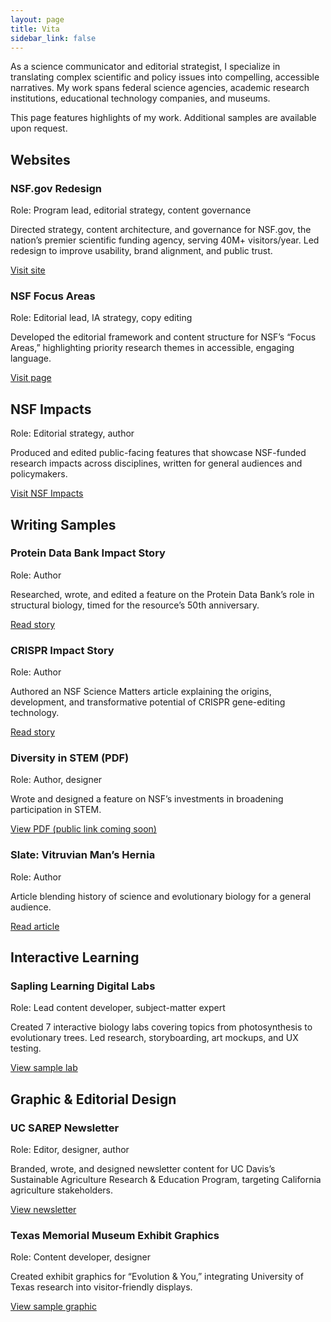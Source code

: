 ```yaml
---
layout: page
title: Vita
sidebar_link: false
---
```


As a science communicator and editorial strategist, I specialize in translating complex scientific and policy issues into compelling, accessible narratives. My work spans federal science agencies, academic research institutions, educational technology companies, and museums.

This page features highlights of my work. Additional samples are available upon request.

<section>
  <h2>Websites</h2>

  <article>
    <h3>NSF.gov Redesign</h3>
    <p><span class="role">Role: Program lead, editorial strategy, content governance</span></p>
    <p>Directed strategy, content architecture, and governance for NSF.gov, the nation’s premier scientific funding agency, serving 40M+ visitors/year. Led redesign to improve usability, brand alignment, and public trust.</p>
    <p><a href="https://beta.nsf.gov">Visit site</a></p>
  </article>

  <article>
    <h3>NSF Focus Areas</h3>
    <p><span class="role">Role: Editorial lead, IA strategy, copy editing</span></p>
    <p>Developed the editorial framework and content structure for NSF’s “Focus Areas,” highlighting priority research themes in accessible, engaging language.</p>
    <p><a href="https://new.nsf.gov/focus-areas">Visit page</a></p>
  </article>
</section>

<section>
  <h2>NSF Impacts</h2>
  <article>
    <p><span class="role">Role: Editorial strategy, author</span></p>
    <p>Produced and edited public-facing features that showcase NSF-funded research impacts across disciplines, written for general audiences and policymakers.</p>
    <p><a href="https://new.nsf.gov/science-matters">Visit NSF Impacts</a></p>
  </article>
</section>

<section>
  <h2>Writing Samples</h2>

  <article>
    <h3>Protein Data Bank Impact Story</h3>
    <p><span class="role">Role: Author</span></p>
    <p>Researched, wrote, and edited a feature on the Protein Data Bank’s role in structural biology, timed for the resource’s 50th anniversary.</p>
    <p><a href="https://new.nsf.gov/science-matters/protein-data-bank">Read story</a></p>
  </article>

  <article>
    <h3>CRISPR Impact Story</h3>
    <p><span class="role">Role: Author</span></p>
    <p>Authored an NSF Science Matters article explaining the origins, development, and transformative potential of CRISPR gene-editing technology.</p>
    <p><a href="https://new.nsf.gov/science-matters/crispr">Read story</a></p>
  </article>

  <article>
    <h3>Diversity in STEM (PDF)</h3>
    <p><span class="role">Role: Author, designer</span></p>
    <p>Wrote and designed a feature on NSF’s investments in broadening participation in STEM.</p>
    <!-- TODO: Replace the placeholder link below with a publicly shareable URL (no sign-in required). -->
    <p><a href="#">View PDF (public link coming soon)</a></p>
  </article>

  <article>
    <h3>Slate: Vitruvian Man’s Hernia</h3>
    <p><span class="role">Role: Author</span></p>
    <p>Article blending history of science and evolutionary biology for a general audience.</p>
    <p><a href="https://slate.com/technology/2014/02/vitruvian-mans-hernia-leonardo-da-vinci-drawing-shows-flaws-of-human-evolution.html">Read article</a></p>
  </article>
</section>

<section>
  <h2>Interactive Learning</h2>

  <article>
    <h3>Sapling Learning Digital Labs</h3>
    <p><span class="role">Role: Lead content developer, subject-matter expert</span></p>
    <p>Created 7 interactive biology labs covering topics from photosynthesis to evolutionary trees. Led research, storyboarding, art mockups, and UX testing.</p>
    <p><a href="https://www.macmillanlearning.com/studentresources/highschool/science/biology/digitallabs/">View sample lab</a></p>
  </article>
</section>

<section>
  <h2>Graphic &amp; Editorial Design</h2>

  <article>
    <h3>UC SAREP Newsletter</h3>
    <p><span class="role">Role: Editor, designer, author</span></p>
    <p>Branded, wrote, and designed newsletter content for UC Davis’s Sustainable Agriculture Research &amp; Education Program, targeting California agriculture stakeholders.</p>
    <p><a href="https://ucanr.edu/blogs/blogcore/postdetail.cfm?postnum=46936">View newsletter</a></p>
  </article>

  <article>
    <h3>Texas Memorial Museum Exhibit Graphics</h3>
    <p><span class="role">Role: Content developer, designer</span></p>
    <p>Created exhibit graphics for “Evolution &amp; You,” integrating University of Texas research into visitor-friendly displays.</p>
    <!-- Optional: Drop in a public image URL for a representative graphic -->
    <p><a href="#">View sample graphic</a></p>
  </article>
</section>
